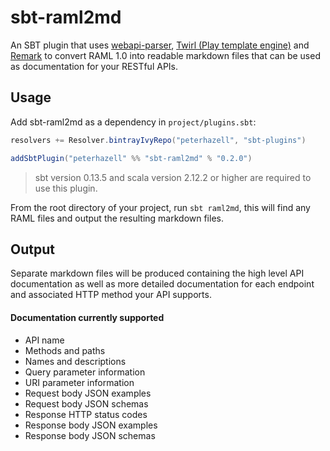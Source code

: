 # sbt-raml2md #

An SBT plugin that uses [webapi-parser](https://github.com/raml-org/webapi-parser), 
[Twirl (Play template engine)](https://github.com/playframework/twirl) and 
[Remark](https://github.com/giflw/remark-java) to convert RAML 1.0 into 
readable markdown files that can be used as documentation for your RESTful APIs.

## Usage ##

Add sbt-raml2md as a dependency in `project/plugins.sbt`:

```scala
resolvers += Resolver.bintrayIvyRepo("peterhazell", "sbt-plugins")

addSbtPlugin("peterhazell" %% "sbt-raml2md" % "0.2.0")
```

> sbt version 0.13.5 and scala version 2.12.2 or higher are required to use this plugin.

From the root directory of your project, run ``sbt raml2md``, this will find any RAML files and output the resulting markdown files.

## Output ##
Separate markdown files will be produced containing the high level API documentation as well as more detailed documentation for each endpoint and associated HTTP method your API supports.

#### Documentation currently supported ####

- API name
- Methods and paths
- Names and descriptions
- Query parameter information
- URI parameter information
- Request body JSON examples
- Request body JSON schemas
- Response HTTP status codes
- Response body JSON examples
- Response body JSON schemas
